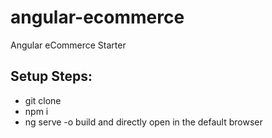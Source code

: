 # angular-ecommerce
Angular eCommerce Starter 
## Setup Steps:
- git clone
- npm i
- ng serve -o build and directly open in the default browser
